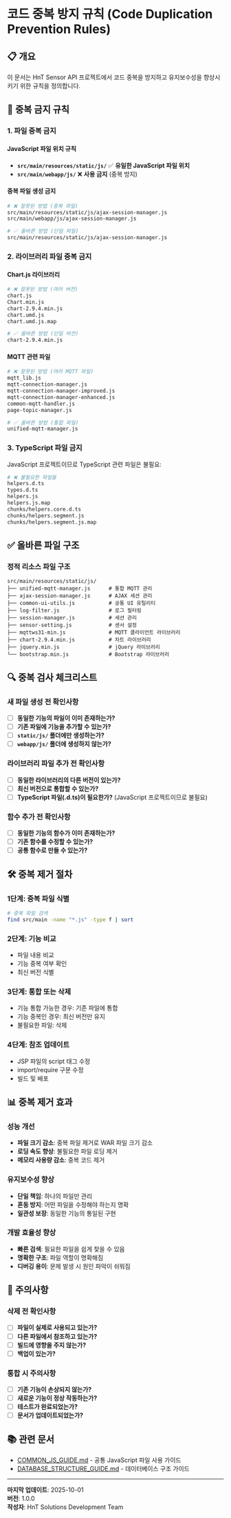 # 코드 중복 방지 규칙 (Code Duplication Prevention Rules)

## 📋 개요

이 문서는 HnT Sensor API 프로젝트에서 코드 중복을 방지하고 유지보수성을 향상시키기 위한 규칙을 정의합니다.

## 🚫 중복 금지 규칙

### 1. 파일 중복 금지

#### **JavaScript 파일 위치 규칙**
- **`src/main/resources/static/js/`** ✅ **유일한 JavaScript 파일 위치**
- **`src/main/webapp/js/`** ❌ **사용 금지** (중복 방지)

#### **중복 파일 생성 금지**
```bash
# ❌ 잘못된 방법 (중복 파일)
src/main/resources/static/js/ajax-session-manager.js
src/main/webapp/js/ajax-session-manager.js

# ✅ 올바른 방법 (단일 파일)
src/main/resources/static/js/ajax-session-manager.js
```

### 2. 라이브러리 파일 중복 금지

#### **Chart.js 라이브러리**
```bash
# ❌ 잘못된 방법 (여러 버전)
chart.js
Chart.min.js
chart-2.9.4.min.js
chart.umd.js
chart.umd.js.map

# ✅ 올바른 방법 (단일 버전)
chart-2.9.4.min.js
```

#### **MQTT 관련 파일**
```bash
# ❌ 잘못된 방법 (여러 MQTT 파일)
mqtt_lib.js
mqtt-connection-manager.js
mqtt-connection-manager-improved.js
mqtt-connection-manager-enhanced.js
common-mqtt-handler.js
page-topic-manager.js

# ✅ 올바른 방법 (통합 파일)
unified-mqtt-manager.js
```

### 3. TypeScript 파일 금지

JavaScript 프로젝트이므로 TypeScript 관련 파일은 불필요:

```bash
# ❌ 불필요한 파일들
helpers.d.ts
types.d.ts
helpers.js
helpers.js.map
chunks/helpers.core.d.ts
chunks/helpers.segment.js
chunks/helpers.segment.js.map
```

## ✅ 올바른 파일 구조

### **정적 리소스 파일 구조**
```
src/main/resources/static/js/
├── unified-mqtt-manager.js      # 통합 MQTT 관리
├── ajax-session-manager.js      # AJAX 세션 관리
├── common-ui-utils.js           # 공통 UI 유틸리티
├── log-filter.js                # 로그 필터링
├── session-manager.js           # 세션 관리
├── sensor-setting.js            # 센서 설정
├── mqttws31-min.js              # MQTT 클라이언트 라이브러리
├── chart-2.9.4.min.js           # 차트 라이브러리
├── jquery.min.js                # jQuery 라이브러리
└── bootstrap.min.js             # Bootstrap 라이브러리
```

## 🔍 중복 검사 체크리스트

### **새 파일 생성 전 확인사항**
- [ ] **동일한 기능의 파일이 이미 존재하는가?**
- [ ] **기존 파일에 기능을 추가할 수 있는가?**
- [ ] **`static/js/` 폴더에만 생성하는가?**
- [ ] **`webapp/js/` 폴더에 생성하지 않는가?**

### **라이브러리 파일 추가 전 확인사항**
- [ ] **동일한 라이브러리의 다른 버전이 있는가?**
- [ ] **최신 버전으로 통합할 수 있는가?**
- [ ] **TypeScript 파일(.d.ts)이 필요한가?** (JavaScript 프로젝트이므로 불필요)

### **함수 추가 전 확인사항**
- [ ] **동일한 기능의 함수가 이미 존재하는가?**
- [ ] **기존 함수를 수정할 수 있는가?**
- [ ] **공통 함수로 만들 수 있는가?**

## 🛠️ 중복 제거 절차

### **1단계: 중복 파일 식별**
```bash
# 중복 파일 검색
find src/main -name "*.js" -type f | sort
```

### **2단계: 기능 비교**
- 파일 내용 비교
- 기능 중복 여부 확인
- 최신 버전 식별

### **3단계: 통합 또는 삭제**
- 기능 통합 가능한 경우: 기존 파일에 통합
- 기능 중복인 경우: 최신 버전만 유지
- 불필요한 파일: 삭제

### **4단계: 참조 업데이트**
- JSP 파일의 script 태그 수정
- import/require 구문 수정
- 빌드 및 배포

## 📊 중복 제거 효과

### **성능 개선**
- **파일 크기 감소**: 중복 파일 제거로 WAR 파일 크기 감소
- **로딩 속도 향상**: 불필요한 파일 로딩 제거
- **메모리 사용량 감소**: 중복 코드 제거

### **유지보수성 향상**
- **단일 책임**: 하나의 파일만 관리
- **혼동 방지**: 어떤 파일을 수정해야 하는지 명확
- **일관성 보장**: 동일한 기능의 통일된 구현

### **개발 효율성 향상**
- **빠른 검색**: 필요한 파일을 쉽게 찾을 수 있음
- **명확한 구조**: 파일 역할이 명확해짐
- **디버깅 용이**: 문제 발생 시 원인 파악이 쉬워짐

## 🚨 주의사항

### **삭제 전 확인사항**
- [ ] **파일이 실제로 사용되고 있는가?**
- [ ] **다른 파일에서 참조하고 있는가?**
- [ ] **빌드에 영향을 주지 않는가?**
- [ ] **백업이 있는가?**

### **통합 시 주의사항**
- [ ] **기존 기능이 손상되지 않는가?**
- [ ] **새로운 기능이 정상 작동하는가?**
- [ ] **테스트가 완료되었는가?**
- [ ] **문서가 업데이트되었는가?**

## 📚 관련 문서

- [COMMON_JS_GUIDE.md](./COMMON_JS_GUIDE.md) - 공통 JavaScript 파일 사용 가이드
- [DATABASE_STRUCTURE_GUIDE.md](./DATABASE_STRUCTURE_GUIDE.md) - 데이터베이스 구조 가이드

---

**마지막 업데이트**: 2025-10-01  
**버전**: 1.0.0  
**작성자**: HnT Solutions Development Team

